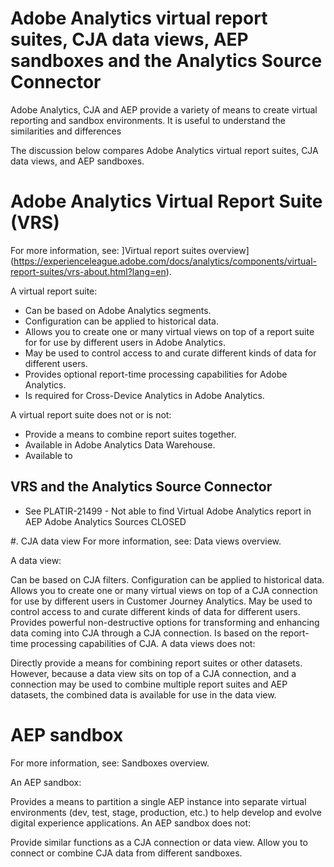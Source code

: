 # Adobe Analytics virtual report suites, CJA data views, AEP sandboxes and the Analytics Source Connector

Adobe Analytics, CJA and AEP provide a variety of means to create virtual reporting and sandbox environments. It is useful to understand the similarities and differences 


The discussion below compares Adobe Analytics virtual report suites, CJA data views, and AEP sandboxes.

# Adobe Analytics Virtual Report Suite (VRS)

For more information, see: ]Virtual report suites overview](https://experienceleague.adobe.com/docs/analytics/components/virtual-report-suites/vrs-about.html?lang=en).

A virtual report suite:

* Can be based on Adobe Analytics segments.
* Configuration can be applied to historical data.
* Allows you to create one or many virtual views on top of a report suite for for use by different users in Adobe Analytics.
* May be used to control access to and curate different kinds of data for different users.
* Provides optional report-time processing capabilities for Adobe Analytics.
* Is required for Cross-Device Analytics in Adobe Analytics.

A virtual report suite does not or is not:

* Provide a means to combine report suites together.
* Available in Adobe Analytics Data Warehouse.
* Available to 

## VRS and the Analytics Source Connector

* See PLATIR-21499 - Not able to find Virtual Adobe Analytics report in AEP Adobe Analytics Sources CLOSED

#. CJA data view
For more information, see: Data views overview.

A data view:

Can be based on CJA filters.
Configuration can be applied to historical data.
Allows you to create one or many virtual views on top of a CJA connection for use by different users in Customer Journey Analytics.
May be used to control access to and curate different kinds of data for different users.
Provides powerful non-destructive options for transforming and enhancing data coming into CJA through a CJA connection.
Is based on the report-time processing capabilities of CJA.
A data views does not:

Directly provide a means for combining report suites or other datasets. However, because a data view sits on top of a CJA connection, and a connection may be used to combine multiple report suites and AEP datasets, the combined data is available for use in the data view.

# AEP sandbox
For more information, see: Sandboxes overview.

An AEP sandbox:

Provides a means to partition a single AEP instance into separate virtual environments (dev, test, stage, production, etc.) to help develop and evolve digital experience applications.
An AEP sandbox does not:

Provide similar functions as a CJA connection or data view.
Allow you to connect or combine CJA data from different sandboxes.

